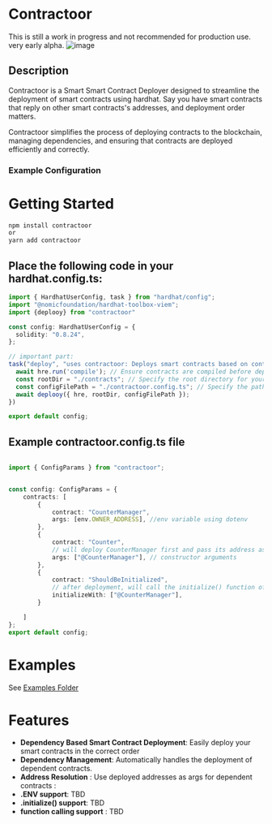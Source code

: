 # Contractoor

This is still a work in progress and not recommended for production use. very early alpha.
![image](https://github.com/royosherove/contractoor/assets/575051/aa620855-042d-4a30-8bc5-a5ad9e67f504)


## Description
Contractoor is a Smart Smart Contract Deployer designed to streamline the deployment of smart contracts using hardhat.
Say you have smart contracts that reply on other smart contracts's addresses, and deployment order matters.

Contractoor simplifies the process of deploying contracts to the blockchain, managing dependencies, and ensuring that contracts are deployed efficiently and correctly.

### Example Configuration

# Getting Started

```bash
npm install contractoor
or
yarn add contractoor
```

## Place the following code in your hardhat.config.ts:

```typescript
import { HardhatUserConfig, task } from "hardhat/config";
import "@nomicfoundation/hardhat-toolbox-viem";
import {deplooy} from "contractoor"

const config: HardhatUserConfig = {
  solidity: "0.8.24",
};

// important part:
task("deploy", "uses contractoor: Deploys smart contracts based on contractoor.config.ts", async (_, hre) => {
  await hre.run('compile'); // Ensure contracts are compiled before deployment
  const rootDir = "./contracts"; // Specify the root directory for your contracts
  const configFilePath = "./contractoor.config.ts"; // Specify the path to your configuration file
  await deplooy({ hre, rootDir, configFilePath });
})

export default config;

```

## Example contractoor.config.ts file

```typescript

import { ConfigParams } from "contractoor";


const config: ConfigParams = {
    contracts: [
        {
            contract: "CounterManager",
            args: [env.OWNER_ADDRESS], //env variable using dotenv
        },
        {
            contract: "Counter",
            // will deploy CounterManager first and pass its address as an argument to Counter's constructor
            args: ["@CounterManager"], // constructor arguments
        },
        {
            contract: "ShouldBeInitialized",
            // after deployment, will call the initialize() function of the contract with the given arguments
            initializeWith: ["@CounterManager"],
        }

    ]
};
export default config;
```

# Examples
See [Examples Folder](https://github.com/royosherove/contractoor/tree/main/Examples)


# Features
- **Dependency Based Smart Contract Deployment**: Easily deploy your smart contracts in the correct order
- **Dependency Management**: Automatically handles the deployment of dependent contracts.
- **Address Resolution** : Use deployed addresses as args for dependent contracts : 
- **.ENV support**: TBD
- **.initialize() support**: TBD
- **function calling support**  : TBD


